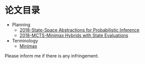 # 论文目录


* Planning
	* [2018-State-Space Abstractions for Probabilistic Inference](https://github.com/gdhucoder/FIP/blob/master/paper/2018_Stefan%2C%20Schr%2C%20Bader_Unknown_State-Space%20Abstractions%20for%20Probabilistic%20Inference%20A%20Systematic%20Review.pdf)
	* [2018-MCTS-Minimax Hybrids with State Evaluations](https://github.com/gdhucoder/FIP/blob/master/paper/2018_Baier%2C%20Winands_IJCAI%20International%20Joint%20Conference%20on%20Artificial%20Intelligence_MCTS-minimax%20hybrids%20with%20state%20evaluations.pdf)
* Terminology
	* [Minimax](https://en.wikipedia.org/wiki/Minimax)

Please inform me if there is any infringement.